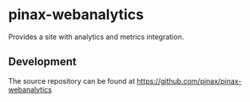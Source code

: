 # pinax-webanalytics

Provides a site with analytics and metrics integration.

## Development

The source repository can be found at https://github.com/pinax/pinax-webanalytics
